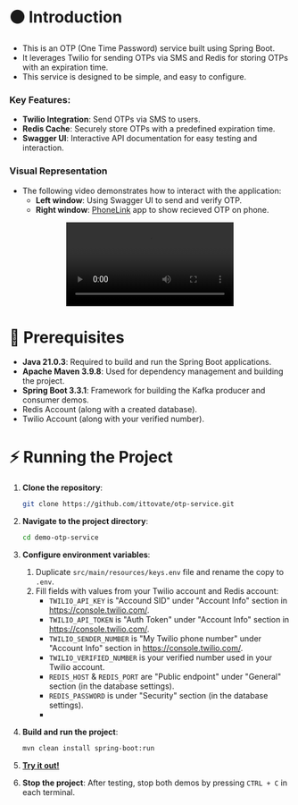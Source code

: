 # ⚫ Introduction
- This is an OTP (One Time Password) service built using Spring Boot.
- It leverages Twilio for sending OTPs via SMS and Redis for storing OTPs with an expiration time.
- This service is designed to be simple, and easy to configure.

### Key Features:
- **Twilio Integration**: Send OTPs via SMS to users.
- **Redis Cache**: Securely store OTPs with a predefined expiration time.
- **Swagger UI**: Interactive API documentation for easy testing and interaction.

### Visual Representation
- The following video demonstrates how to interact with the application:
  - **Left window**: Using Swagger UI to send and verify OTP.
  - **Right window**: [PhoneLink](https://www.microsoft.com/en-us/windows/sync-across-your-devices?r=1) app to show recieved OTP on phone.

<div align="center">
  <video src="https://github.com/user-attachments/assets/467165ec-c961-463b-8971-fe86522e6dd4"></video>
</div>

# 🔴 Prerequisites
- **Java 21.0.3**: Required to build and run the Spring Boot applications.
- **Apache Maven 3.9.8**: Used for dependency management and building the project.
- **Spring Boot 3.3.1**: Framework for building the Kafka producer and consumer demos.
- Redis Account (along with a created database).
- Twilio Account (along with your verified number).

# ⚡ Running the Project
1. **Clone the repository**: 
    ```bash
    git clone https://github.com/ittovate/otp-service.git
    ```
   
2. **Navigate to the project directory**:
    ```bash
    cd demo-otp-service
    ```
   
3. **Configure environment variables**:
    1. Duplicate `src/main/resources/keys.env` file and rename the copy to `.env`.
    2. Fill fields with values from your Twilio account and Redis account:
       - `TWILIO_API_KEY` is "Accound SID" under "Account Info" section in https://console.twilio.com/.
       - `TWILIO_API_TOKEN` is "Auth Token" under "Account Info" section in https://console.twilio.com/.
       - `TWILIO_SENDER_NUMBER` is "My Twilio phone number" under "Account Info" section in https://console.twilio.com/.
       - `TWILIO_VERIFIED_NUMBER` is your verified number used in your Twilio account.
       - `REDIS_HOST` & `REDIS_PORT` are "Public endpoint" under "General" section (in the database settings).
       - `REDIS_PASSWORD` is under "Security" section (in the database settings).
       - 
4. **Build and run the project**: 
      ```bash
      mvn clean install spring-boot:run 
      ```

5. [**Try it out!**](http://localhost:8080/swagger-ui/index.html)
  
6. **Stop the project**: After testing, stop both demos by pressing `CTRL + C` in each terminal.
